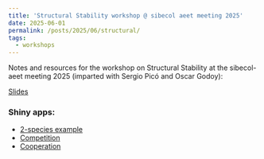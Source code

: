 ```yaml
---
title: 'Structural Stability workshop @ sibecol aeet meeting 2025'
date: 2025-06-01
permalink: /posts/2025/06/structural/
tags:
  - workshops
---
```


Notes and resources for the workshop on Structural Stability at the sibecol-aeet meeting 2025 (imparted with Sergio Picó and Oscar Godoy):

[Slides](https://drive.google.com/file/d/1c_zlHLYqqKd5THnyjWQznLDSz1xWlVj6/view?usp=sharing)

### Shiny apps:
- [2-species example](https://violetavics.shinyapps.io/StructuralStability2sp/)
- [Competition](https://violetavics.shinyapps.io/CompetitiveSphere_workshop/)
- [Cooperation](https://violetavics.shinyapps.io/CooperativeSphere_workshop/)
